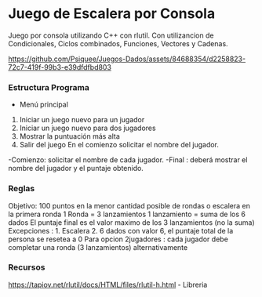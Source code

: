 # Juego de Escalera por Consola 
Juego por consola utilizando C++ con rlutil. Con utilizancion de Condicionales, Ciclos combinados, Funciones, Vectores y Cadenas.


https://github.com/Psiquee/Juegos-Dados/assets/84688354/d2258823-72c7-419f-99b3-e39dfdfbd803



### Estructura Programa
- Menú principal 
1. Iniciar un juego nuevo para un jugador
2. Iniciar un juego nuevo para dos jugadores
3. Mostrar la puntuación más alta
4. Salir del juego
En el comienzo solicitar el nombre del jugador.

-Comienzo: solicitar el nombre de cada jugador. 
-Final : deberá mostrar el nombre del jugador y el puntaje obtenido.

### Reglas

Objetivo:   100 puntos en la menor cantidad posible de  rondas o escalera en la primera ronda
1 Ronda =  3 lanzamientos
1 lanzamiento =  suma de los 6 dados
El  puntaje final es el valor maximo de los 3 lanzamientos (no la suma)
Excepciones : 1. Escalera 2.  6 dados con valor 6, el puntaje total de la persona se resetea a 0
Para opcion 2jugadores : cada jugador debe completar una ronda (3 lanzamientos) alternativamente


### Recursos 
https://tapiov.net/rlutil/docs/HTML/files/rlutil-h.html - Libreria

